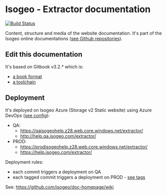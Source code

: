 # Isogeo - Extractor documentation

[![Build Status](https://dev.azure.com/isogeo/Documentations/_apis/build/status/isogeo.doc-extractor?branchName=master)](https://dev.azure.com/isogeo/Documentations/_build/latest?definitionId=33&branchName=master)

Content, structure and media of the website documentation. It's part of the Isogeo online documentations ([see Github repositories](https://github.com/search?q=topic%3Adocumentation+org%3Aisogeo&type=Repositories)).

## Edit this documentation

It's based on Gitbook v3.2.* which is:

* [a book format](https://github.com/GitbookIO/gitbook)
* [a toolchain](https://toolchain.gitbook.com/)

## Deployment

It's deployed on Isogeo Azure (Storage v2 Static website) using Azure DevOps ([see config](https://github.com/isogeo/doc-extractor/blob/master/azure-pipelines.yml)):

* QA:
  * <https://qaisogeohelp.z28.web.core.windows.net/extractor/>
  * <http://help.qa.isogeo.com/extractor/>
* PROD:
  * <https://prodisogeohelp.z28.web.core.windows.net/extractor/>
  * <https://help.isogeo.com/extractor/>

Deployment rules:

* each commit triggers a deployment on QA
* each tagged commit triggers a deployment on PROD - [see tags](https://github.com/isogeo/doc-extractor/tags)

See: <https://github.com/isogeo/doc-homepage/wiki>

